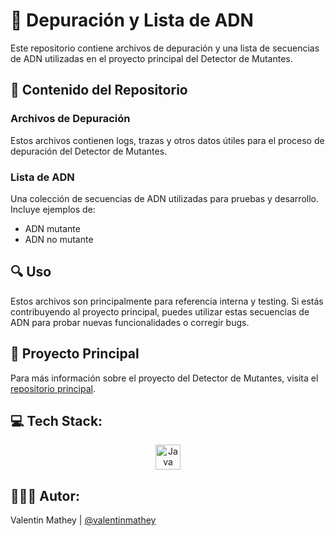 # 🧬 Depuración y Lista de ADN

Este repositorio contiene archivos de depuración y una lista de secuencias de ADN utilizadas en el proyecto principal del Detector de Mutantes.

## 📁 Contenido del Repositorio

### Archivos de Depuración
Estos archivos contienen logs, trazas y otros datos útiles para el proceso de depuración del Detector de Mutantes.

### Lista de ADN
Una colección de secuencias de ADN utilizadas para pruebas y desarrollo. Incluye ejemplos de:
- ADN mutante
- ADN no mutante

## 🔍 Uso

Estos archivos son principalmente para referencia interna y testing. Si estás contribuyendo al proyecto principal, puedes utilizar estas secuencias de ADN para probar nuevas funcionalidades o corregir bugs.

## 🔗 Proyecto Principal

Para más información sobre el proyecto del Detector de Mutantes, visita el [repositorio principal](https://github.com/valentinmathey/MutantDetector).

## 💻 Tech Stack:
<div align="center">
  <img src="https://cdn.jsdelivr.net/gh/devicons/devicon/icons/java/java-original.svg" height="40" alt="Java logo" /> 
</div>

## 🧑🏻‍💻 Autor:

Valentin Mathey | <a href="https://github.com/valentinmathey">@valentinmathey</a>
